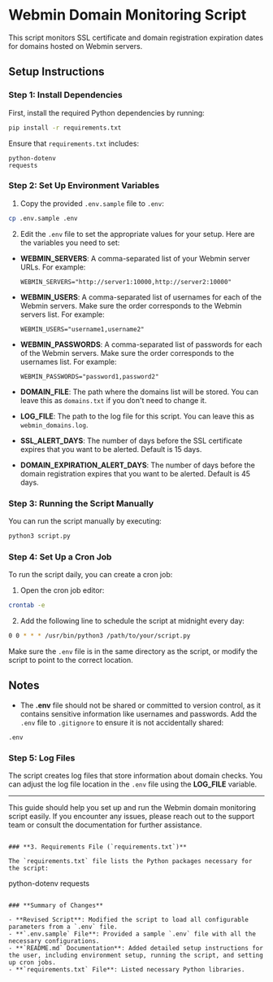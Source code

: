 # Webmin Domain Monitoring Script

This script monitors SSL certificate and domain registration expiration dates for domains hosted on Webmin servers. 

## Setup Instructions

### Step 1: Install Dependencies

First, install the required Python dependencies by running:

```sh
pip install -r requirements.txt
```

Ensure that `requirements.txt` includes:
```text
python-dotenv
requests
```

### Step 2: Set Up Environment Variables

1. Copy the provided `.env.sample` file to `.env`:

```sh
cp .env.sample .env
```

2. Edit the `.env` file to set the appropriate values for your setup. Here are the variables you need to set:

- **WEBMIN_SERVERS**: A comma-separated list of your Webmin server URLs. For example:
  ```
  WEBMIN_SERVERS="http://server1:10000,http://server2:10000"
  ```
  
- **WEBMIN_USERS**: A comma-separated list of usernames for each of the Webmin servers. Make sure the order corresponds to the Webmin servers list. For example:
  ```
  WEBMIN_USERS="username1,username2"
  ```
  
- **WEBMIN_PASSWORDS**: A comma-separated list of passwords for each of the Webmin servers. Make sure the order corresponds to the usernames list. For example:
  ```
  WEBMIN_PASSWORDS="password1,password2"
  ```

- **DOMAIN_FILE**: The path where the domains list will be stored. You can leave this as `domains.txt` if you don't need to change it.

- **LOG_FILE**: The path to the log file for this script. You can leave this as `webmin_domains.log`.

- **SSL_ALERT_DAYS**: The number of days before the SSL certificate expires that you want to be alerted. Default is 15 days.

- **DOMAIN_EXPIRATION_ALERT_DAYS**: The number of days before the domain registration expires that you want to be alerted. Default is 45 days.

### Step 3: Running the Script Manually

You can run the script manually by executing:

```sh
python3 script.py
```

### Step 4: Set Up a Cron Job

To run the script daily, you can create a cron job:

1. Open the cron job editor:

```sh
crontab -e
```

2. Add the following line to schedule the script at midnight every day:

```sh
0 0 * * * /usr/bin/python3 /path/to/your/script.py
```

Make sure the `.env` file is in the same directory as the script, or modify the script to point to the correct location.

## Notes

- The **.env** file should not be shared or committed to version control, as it contains sensitive information like usernames and passwords. Add the `.env` file to `.gitignore` to ensure it is not accidentally shared:

```
.env
```

### Step 5: Log Files

The script creates log files that store information about domain checks. You can adjust the log file location in the `.env` file using the **LOG_FILE** variable.

---

This guide should help you set up and run the Webmin domain monitoring script easily. If you encounter any issues, please reach out to the support team or consult the documentation for further assistance.
```

### **3. Requirements File (`requirements.txt`)**

The `requirements.txt` file lists the Python packages necessary for the script:

```
python-dotenv
requests
```

### **Summary of Changes**

- **Revised Script**: Modified the script to load all configurable parameters from a `.env` file.
- **`.env.sample` File**: Provided a sample `.env` file with all the necessary configurations.
- **`README.md` Documentation**: Added detailed setup instructions for the user, including environment setup, running the script, and setting up cron jobs.
- **`requirements.txt` File**: Listed necessary Python libraries.
